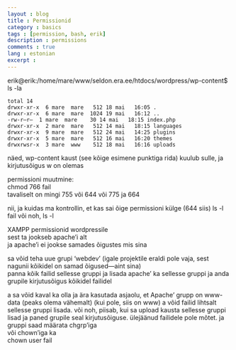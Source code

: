 ```yaml
---
layout : blog
title : Permissionid
category : basics
tags : [permission, bash, erik]
description : permissions
comments : true
lang : estonian
excerpt : 
---
```


erik@erik:/home/mare/www/seldon.era.ee/htdocs/wordpress/wp-content$ ls -la

	total 14
	drwxr-xr-x  6 mare  mare   512 18 mai   16:05 .
	drwxr-xr-x  6 mare  mare  1024 19 mai   16:12 ..
	-rw-r—r—  1 mare  mare    30 14 mai   18:15 index.php
	drwxr-xr-x  2 mare  mare   512 14 mai   18:15 languages
	drwxr-xr-x  9 mare  mare   512 24 mai   14:25 plugins
	drwxr-xr-x  5 mare  mare   512 16 mai   16:20 themes
	drwxrwsr-x  3 mare  www    512 18 mai   16:16 uploads
	
näed, wp-content kaust (see kõige esimene punktiga rida) kuulub sulle, ja kirjutusõigus w on olemas  

permissioni muutmine:  
chmod 766 fail  
tavaliselt on mingi 755 või 644 või 775 ja 664  

nii, ja kuidas ma kontrollin, et kas sai õige permissioni külge (644 siis)
ls -l fail
või noh, ls -l

XAMPP permissionid wordpressile  
sest ta jookseb apache’i alt  
ja apache’i ei jookse samades õigustes mis sina  

sa võid teha uue grupi ‘webdev’ (igale projektile eraldi pole vaja, sest nagunii kõikidel on samad õigused—aint sina)  
panna kõik failid sellesse gruppi ja lisada apache’ ka sellesse gruppi
ja anda grupile kirjutusõigus kõikidel failidel  

a sa võid kaval ka olla ja ära kasutada asjaolu, et Apache’ grupp on www-data (peaks olema vähemalt) (kui pole, siis on www) a võid failid lihtsalt sellesse gruppi lisada. või noh, piisab, kui sa upload kausta sellesse gruppi lisad ja paned grupile seal kirjutusõiguse. ülejäänud failidele pole mõtet. ja gruppi saad määrata chgrp’iga  
või chown’iga ka  
chown user fail  